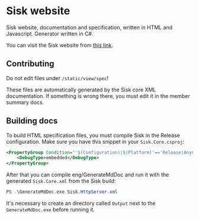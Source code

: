 ﻿# Sisk website

Sisk website, documentation and specification, written in HTML and Javascript. Generator written in C#.

You can visit the Sisk website from [this link](https://sisk.proj.pw/).

## Contributing

Do not edit files under `/static/view/spec`!

These files are automatically generated by the Sisk core XML documentation. If something is wrong there, you must edit it in the member summary docs.

## Building docs

To build HTML specification files, you must compile Sisk in the Release configuration. Make sure you have this snippet
in your `Sisk.Core.csproj`:

```xml
<PropertyGroup Condition="'$(Configuration)|$(Platform)'=='Release|AnyCPU'">
	<DebugType>embedded</DebugType>
</PropertyGroup>
```

After that you can compile eng/GenerateMdDoc and run it with the generated `Sisk.Core.xml` from the Sisk build:

```powershell
PS .\GenerateMdDoc.exe Sisk.HttpServer.xml
```

It's necessary to create an directory called `Output` next to the `GenerateMdDoc.exe` before running it.